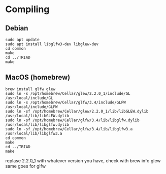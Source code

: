 # Compiling

## Debian
    sudo apt update
    sudo apt install libglfw3-dev libglew-dev
    cd common
    make
    cd ../TRIAD
    make

## MacOS (homebrew)
    brew install glfw glew
    sudo ln -s /opt/homebrew/Cellar/glew/2.2.0_1/include/GL /usr/local/include/GL
    sudo ln -s /opt/homebrew/Cellar/glfw/3.4/include/GLFW /usr/local/include/GLFW
    sudo ln -sf /opt/homebrew/Cellar/glew/2.2.0_1/lib/libGLEW.dylib /usr/local/lib/libGLEW.dylib
    sudo ln -sf /opt/homebrew/Cellar/glfw/3.4/lib/libglfw.dylib /usr/local/lib/libglfw.dylib
    sudo ln -sf /opt/homebrew/Cellar/glfw/3.4/lib/libglfw3.a /usr/local/lib/libglfw3.a
    cd common
    make
    cd ../TRIAD
    make

replase 2.2.0_1 with whatever version you have, check with
    brew info glew
same goes for glfw